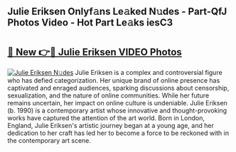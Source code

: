 ## Julie Eriksen Onlyf𝚊ns Le𝚊ked N𝚞des - Part-QfJ Photos Video - Hot Part Le𝚊ks iesC3

# <h2><a href="http://ac42550.deff.icu/?id=Julie+Eriksen">🔗 New 👉🔴 Julie Eriksen VIDEO Photos</a></h2>

[![Julie Eriksen N𝚞des](https://i.imgur.com/rIISA9y.gif)](http://ac42550.deff.icu/?id=Julie+Eriksen)
Julie Eriksen is a complex and controversial figure who has defied categorization. Her unique brand of online presence has captivated and enraged audiences, sparking discussions about censorship, sexualization, and the nature of online communities. While her future remains uncertain, her impact on online culture is undeniable. Julie Eriksen (b. 1990) is a contemporary artist whose innovative and thought-provoking works have captured the attention of the art world. Born in London, England, Julie Eriksen's artistic journey began at a young age, and her dedication to her craft has led her to become a force to be reckoned with in the contemporary art scene.
